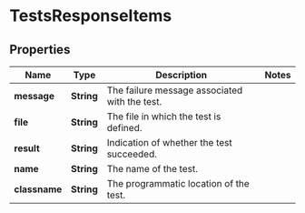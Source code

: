 

# TestsResponseItems

## Properties

Name | Type | Description | Notes
------------ | ------------- | ------------- | -------------
**message** | **String** | The failure message associated with the test. | 
**file** | **String** | The file in which the test is defined. | 
**result** | **String** | Indication of whether the test succeeded. | 
**name** | **String** | The name of the test. | 
**classname** | **String** | The programmatic location of the test. | 



